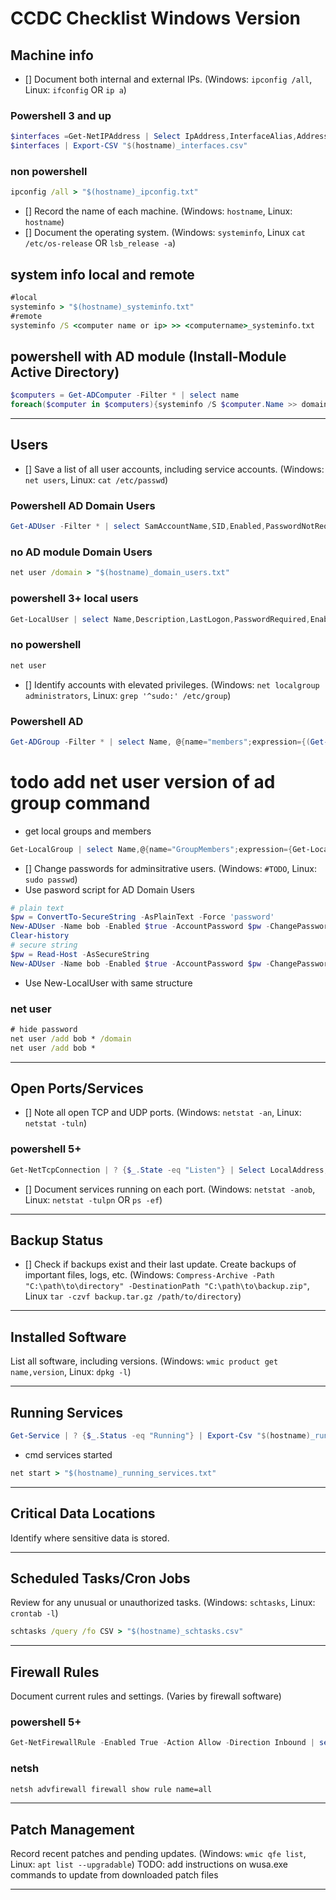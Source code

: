 # CCDC Checklist Windows Version

## Machine info

- [] Document both internal and external IPs. (Windows: `ipconfig /all`, Linux: `ifconfig` OR `ip a`)
### Powershell 3 and up
```powershell
$interfaces =Get-NetIPAddress | Select IpAddress,InterfaceAlias,AddressFamily
$interfaces | Export-CSV "$(hostname)_interfaces.csv"
```
### non powershell
```cmd
ipconfig /all > "$(hostname)_ipconfig.txt"
```
- [] Record the name of each machine. (Windows: `hostname`, Linux: `hostname`)
- [] Document the operating system. (Windows: `systeminfo`, Linux `cat /etc/os-release` OR `lsb_release -a`)
## system info local and remote
```cmd
#local
systeminfo > "$(hostname)_systeminfo.txt"
#remote
systeminfo /S <computer name or ip> >> <computername>_systeminfo.txt
```
## powershell with AD module (Install-Module Active Directory)
```powershell
$computers = Get-ADComputer -Filter * | select name
foreach($computer in $computers){systeminfo /S $computer.Name >> domain_computers_systeminfo.txt}
```
---

## Users
- [] Save a list of all user accounts, including service accounts. (Windows: `net users`, Linux: `cat /etc/passwd`)
### Powershell AD Domain Users
```powershell
Get-ADUser -Filter * | select SamAccountName,SID,Enabled,PasswordNotRequired,DoesNotRequirePreAuth,AllowReversiblePasswordEncryption | Export-CSV "$(hostname)_domain_users.csv"
```
### no AD module Domain Users
```cmd
net user /domain > "$(hostname)_domain_users.txt"
```
### powershell 3+ local users
```powershell
Get-LocalUser | select Name,Description,LastLogon,PasswordRequired,Enabled | Export-Csv "$(hostname)_localusers.csv"
```
### no powershell
```cmd
net user
```


- [] Identify accounts with elevated privileges. (Windows: `net localgroup administrators`, Linux: `grep '^sudo:' /etc/group`)
### Powershell AD
```powershell
Get-ADGroup -Filter * | select Name, @{name="members";expression={(Get-ADGroupMember -Identity $_.Name).Name}} | Export-CSV domain_groups.csv
```
# todo add net user version of ad group command
- get local groups and members
```powershell
Get-LocalGroup | select Name,@{name="GroupMembers";expression={Get-LocalGroupMember -Name $_.Name}} | Export-CSV "$(hostname)_groups_and_members.csv"
```
- [] Change passwords for adminsitrative users. (Windows: `#TODO`, Linux: `sudo passwd`)
- Use pasword script for AD Domain Users
```powershell
# plain text
$pw = ConvertTo-SecureString -AsPlainText -Force 'password'
New-ADUser -Name bob -Enabled $true -AccountPassword $pw -ChangePasswordAtLogon $false
Clear-history
# secure string
$pw = Read-Host -AsSecureString
New-ADUser -Name bob -Enabled $true -AccountPassword $pw -ChangePasswordAtLogon $false
```
- Use New-LocalUser with same structure
### net user
```cmd
# hide password
net user /add bob * /domain
net user /add bob *
```
---

## Open Ports/Services

- [] Note all open TCP and UDP ports. (Windows: `netstat -an`, Linux: `netstat -tuln`)
### powershell 5+
```powershell
Get-NetTcpConnection | ? {$_.State -eq "Listen"} | Select LocalAddress,LocalPort,@{name="processname";expression={(Get-Process -Id $_.OwningProcess).ProcessName}} | Sort-Object LocalPort | Export-CSV "$(hostname)_openports.csv"
```
- [] Document services running on each port. (Windows: `netstat -anob`, Linux: `netstat -tulpn` OR `ps -ef`)

---

## Backup Status

- [] Check if backups exist and their last update. Create backups of important files, logs, etc. (Windows: `Compress-Archive -Path "C:\path\to\directory" -DestinationPath "C:\path\to\backup.zip"`, Linux `tar -czvf backup.tar.gz /path/to/directory`)

---

## Installed Software

List all software, including versions. (Windows: `wmic product get name,version`, Linux: `dpkg -l`)

---
## Running Services
```powershell
Get-Service | ? {$_.Status -eq "Running"} | Export-Csv "$(hostname)_running_services.csv"
```
- cmd services started
```cmd
net start > "$(hostname)_running_services.txt"
```
---

## Critical Data Locations

Identify where sensitive data is stored.

---

## Scheduled Tasks/Cron Jobs

Review for any unusual or unauthorized tasks. (Windows: `schtasks`, Linux: `crontab -l`)
```cmd
schtasks /query /fo CSV > "$(hostname)_schtasks.csv"
```
---

## Firewall Rules

Document current rules and settings. (Varies by firewall software)
### powershell 5+
```powershell
Get-NetFirewallRule -Enabled True -Action Allow -Direction Inbound | select DisplayName,Direction,@{name="local port"; expression={($_ | Get-NetFirewallPortfilter).LocalPort}}  | Sort-Object "local port" | Export-CSV "$(hostname)_firewallrules_inbound_enabled.csv"
```
### netsh
```cmd
netsh advfirewall firewall show rule name=all
```
---

## Patch Management

Record recent patches and pending updates. (Windows: `wmic qfe list`, Linux: `apt list --upgradable`)
TODO: add instructions on wusa.exe commands to update from downloaded patch files

---
